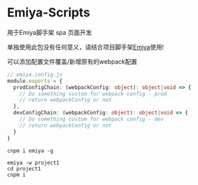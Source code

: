 # Emiya-Scripts

用于Emiya脚手架 spa 页面开发

单独使用此包没有任何意义，请结合项目脚手架[Emiya](https://github.com/zjhch123/Emiya)使用!

可以添加配置文件覆盖/新增原有的webpack配置
```typescript
// emiya.config.js
module.exports = {
  prodConfigChain: (webpackConfig: object): object|void => {
    // Do something custom for webpack config - prod
    // return webpackConfig or not
  },
  devConfigChain: (webpackConfig: object): object|void => {
    // Do something custom for webpack config - dev
    // return webpackConfig or not
  }
}
```

```shell
cnpm i emiya -g

emiya -w project1
cd project1
cnpm i
```